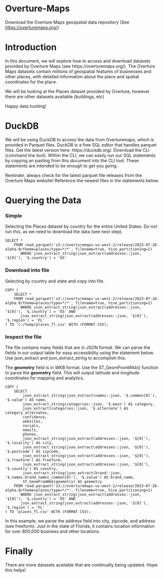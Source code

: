 # Overture-Maps
Download the Overture Maps geospatial data repository (See https://overturemaps.org/)

<h1>
  Introduction
</h1>
<p>
  In this document, we will explore how to access and download datasets provided by Overture Maps (see https://overturemaps.org/). The Overture Maps datasets contain millions of geospatial features of businesses and other places, with detailed information about the place and spatial coordinates for the place. 
</p>
<p>
  We will be looking at the Places dataset provided by Overture, however there are other datasets available (buildings, etc)
</p>
<p>
  Happy data hunting!
</p>

# DuckDB
<p>
  We will be using DuckDB to access the data from Overturemaps, which is provided in Parquet files. DuckDB is a free SQL editor that handles parquet files. Get the latest version here: https://duckdb.org/. Download the CLI (command line tool). Within the CLI, we can easily run our SQL statements by copying an pasting from this document into the CLI tool. These statements are intended to be enough to get you going.
</p>
<p>
  Reminder, always check for the latest parquet file releases from the Overture Maps website! Reference the newest files in the statements below.
</p>

# Querying the Data
<h3>
  Simple
</h3>
<p>
  Selecting the Places dataset by country for the entire United States. Do not run this, as we need to download the data (see next step).
</p>
<code>SELECT *
    FROM read_parquet('s3://overturemaps-us-west-2/release/2023-07-26-alpha.0/theme=places/type=*/*', filename=true, hive_partitioning=1)
       WHERE json_extract_string(json_extract(addresses::json, '$[0]'), '$.country') = 'US'
</code>
<h3>
  Download into file 
</h3>
<p>
  Selecting by country and state and copy into file. 
</p>
<code>COPY (
    SELECT *
    FROM read_parquet('s3://overturemaps-us-west-2/release/2023-07-26-alpha.0/theme=places/type=*/*', filename=true, hive_partitioning=1)
       WHERE json_extract_string(json_extract(addresses::json, '$[0]'), '$.country') = 'US' AND
       json_extract_string(json_extract(addresses::json, '$[0]'), '$.region') = 'FL'
) TO 'c:/temp/places_fl.csv' WITH (FORMAT CSV);
</code>
<h3>
  Inspect the file
</h3>
<p>
  The file contains many fields that are in JSON format. We can parse the fields in our output table for easy accessibility using the statement below. Use json_extract and json_extract_string to accomplish this.
</p>
<p>
  The <b>geometry</b> field is in WKB format. Use the ST_GeomFromWkb() function to parse the <b>geometry</b> field. This will output latitude and longitude coordinates for mapping and analytics.
</p>
<code>COPY (
    SELECT 
        json_extract_string(json_extract(names::json, '$.common[0]'), '$.value') AS name,
        json_extract_string(categories::json, '$.main') AS category,
        json_extract(categories::json, '$.alternate') AS category_alternates,
        confidence,
        websites,
        socials,
        emails,
        phones,
        json_extract_string(json_extract(addresses::json, '$[0]'), '$.locality') AS city,
        json_extract_string(json_extract(addresses::json, '$[0]'), '$.postcode') AS zipcode,
        json_extract_string(json_extract(addresses::json, '$[0]'), '$.freeform') AS freeform,
        json_extract_string(json_extract(addresses::json, '$[0]'), '$.country') AS country,
        json_extract_string(json_extract(brand::json, '$.names.brand_names_common[0]'), '$.value') AS brand_name,
        ST_GeomFromWkb(geometry) AS geometry
    FROM read_parquet('s3://overturemaps-us-west-2/release/2023-07-26-alpha.0/theme=places/type=*/*', filename=true, hive_partitioning=1)
       WHERE json_extract_string(json_extract(addresses::json, '$[0]'), '$.country') = 'US' AND
       json_extract_string(json_extract(addresses::json, '$[0]'), '$.region') = 'FL'
) TO 'places_fl.csv' WITH (FORMAT CSV);
</code>
<p>
  In this example, we parse the address field into city, zipcode, and address (see freeform). Just in the state of Florida, it contains location information for over 800,000 business and other locations.
</p>

# Finally
There are more datasets available that are continually being updated. Hope this helps!
